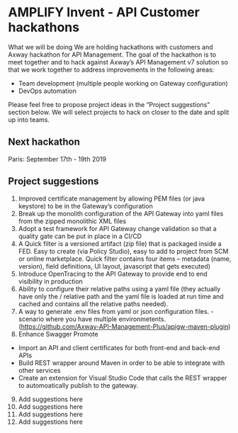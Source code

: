 # AMPLIFY Invent - API Customer hackathons
What we will be doing
We are holding hackathons with customers and Axway hackathon for API Management. The goal of the hackathon is to meet together and to hack against Axway’s API Management v7 solution so that we work together to address improvements in the following areas:
- Team development (multiple people working on Gateway configuration)
- DevOps automation 

Please feel free to propose project ideas in the “Project suggestions” section below. 
We will select projects to hack on closer to the date and split up into teams.

## Next hackathon
Paris: September 17th - 19th 2019


## Project suggestions

1. Improved certificate management by allowing PEM files (or java keystore) to be in the Gateway’s configuration
2. Break up the monolith configuration of the API Gateway into yaml files from the zipped monolithic XML files
3. Adopt a test framework for API Gateway change validation so that a quality gate can be put in place in a CI/CD
4. A Quick filter is a versioned artifact (zip file) that is packaged inside a FED. Easy to create (via Policy Studio), easy to add to project from SCM or online marketplace. 
Quick filter contains four items – metadata (name, version), field definitions, UI layout, javascript that gets executed) 
5. Introduce OpenTracing to the API Gateway to provide end to end visibility in production
6. Ability to configure their relative paths using a yaml file (they actually have only the / relative path and the yaml file is loaded at run time and cached and contains all the relative paths needed). 
7.  A way to generate .env files from yaml or json configuration files.  - scenario where you have multiple environmetents.   (https://github.com/Axway-API-Management-Plus/apigw-maven-plugin)
8. Enhance Swagger Promote
- Import an API and client certificates for both front-end and back-end APIs
- Build REST wrapper around Maven in order to be able to integrate with other services
- Create an extension for Visual Studio Code that calls the REST wrapper to automoatically publish to the gateway.
9. Add suggestions here
10. Add suggestions here
11. Add suggestions here
12. Add suggestions here


